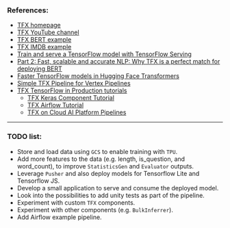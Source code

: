 ### References:
- [TFX homepage](https://www.tensorflow.org/tfx)
- [TFX YouTube channel](https://www.youtube.com/playlist?list=PLQY2H8rRoyvxR15n04JiW0ezF5HQRs_8F)
- [TFX BERT example](https://github.com/tensorflow/tfx/tree/master/tfx/examples/bert)
- [TFX IMDB example](https://github.com/tensorflow/tfx/tree/master/tfx/examples/imdb)
- [Train and serve a TensorFlow model with TensorFlow Serving](https://www.tensorflow.org/tfx/tutorials/serving/rest_simple)
- [Part 2: Fast, scalable and accurate NLP: Why TFX is a perfect match for deploying BERT](https://blog.tensorflow.org/2020/06/part-2-fast-scalable-and-accurate-nlp.html)
- [Faster TensorFlow models in Hugging Face Transformers](https://huggingface.co/blog/tf-serving?utm_campaign=Hugging%2BFace&utm_medium=email&utm_source=Hugging_Face_7)
- [Simple TFX Pipeline for Vertex Pipelines](https://www.tensorflow.org/tfx/tutorials/tfx/gcp/vertex_pipelines_simple)
- [TFX TensorFlow in Production tutorials](https://www.tensorflow.org/tfx/tutorials)
  - [TFX Keras Component Tutorial](https://www.tensorflow.org/tfx/tutorials/tfx/components_keras#pusher)
  - [TFX Airflow Tutorial](https://www.tensorflow.org/tfx/tutorials/tfx/airflow_workshop)
  - [TFX on Cloud AI Platform Pipelines](https://www.tensorflow.org/tfx/tutorials/tfx/cloud-ai-platform-pipelines)

---

### TODO list:
- Store and load data using `GCS` to enable training with `TPU`.
- Add more features to the data (e.g. length, is_question, and word_count), to improve `StatisticsGen` and `Evaluator` outputs.
- Leverage `Pusher` and also deploy models for Tensorflow Lite and Tensorflow JS.
- Develop a small application to serve and consume the deployed model.
- Look into the possibilities to add unity tests as part of the pipeline.
- Experiment with custom `TFX` components.
- Experiment with other components (e.g. `BulkInferrer`).
- Add Airflow example pipeline.
